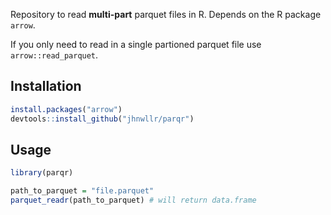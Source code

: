 

Repository to read **multi-part** parquet files in R. Depends on the R package `arrow`.

If you only need to read in a single partioned parquet file use `arrow::read_parquet`. 

## Installation 

```R 
install.packages("arrow")
devtools::install_github("jhnwllr/parqr")
```
## Usage 

```R
library(parqr)

path_to_parquet = "file.parquet"
parquet_readr(path_to_parquet) # will return data.frame 
```

